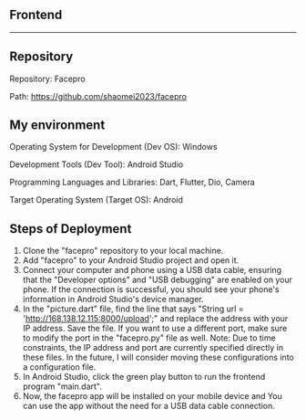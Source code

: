 ## Frontend
---

## Repository
Repository: Facepro

Path: https://github.com/shaomei2023/facepro
      
## My environment
Operating System for Development (Dev OS): Windows

Development Tools (Dev Tool): Android Studio

Programming Languages and Libraries: Dart, Flutter, Dio, Camera

Target Operating System (Target OS): Android   

## Steps of Deployment 
1. Clone the "facepro" repository to your local machine.
2. Add "facepro" to your Android Studio project and open it.
3. Connect your computer and phone using a USB data cable, ensuring that the "Developer options" and "USB debugging" are enabled on your phone. If the connection is successful, you should see your phone's information in Android Studio's device manager.
4. In the "picture.dart" file, find the line that says "String url = 'http://168.138.12.115:8000/upload';" and replace the address with your IP address. Save the file. If you want to use a different port, make sure to modify the port in the "facepro.py" file as well.
   Note: Due to time constraints, the IP address and port are currently specified directly in these files. In the future, I will consider moving these configurations into a configuration file.
5. In Android Studio, click the green play button to run the frontend program "main.dart".
6. Now, the facepro app will be installed on your mobile device and You can use the app without the need for a USB data cable connection.

